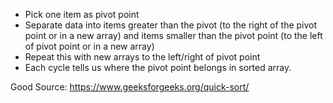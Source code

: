 - Pick one item as pivot point
- Separate data into items greater than the pivot (to the right of the pivot point or in a new array) and items smaller than the pivot point (to the left of pivot point or in a new array)
- Repeat this with new arrays to the left/right of pivot point
- Each cycle tells us where the pivot point belongs in sorted array.

Good Source:
https://www.geeksforgeeks.org/quick-sort/